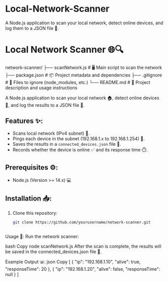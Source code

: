 # Local-Network-Scanner
A Node.js application to scan your local network, detect online devices, and log them to a JSON file 📜.

# Local Network Scanner 🌐🔍

network-scanner/
├── scanNetwork.js        # 🖥️ Main script to scan the network
├── package.json          # 📦 Project metadata and dependencies
├── .gitignore            # 🚫 Files to ignore (node_modules, etc.)
└── README.md             # 📖 Project description and usage instructions


A Node.js application to scan your local network 🏠, detect online devices 📡, and log the results to a JSON file 📜.

## Features ✨:
- Scans local network (IPv4 subnet) 🔄.
- Pings each device in the subnet (192.168.1.x to 192.168.1.254) 📶.
- Saves the results in a `connected_devices.json` file 💾.
- Records whether the device is online ✅ and its response time ⏱️.

## Prerequisites ⚙️:
- Node.js (Version >= 14.x) 💻

## Installation 📥:
1. Clone this repository:
   ```bash
   git clone https://github.com/yourusername/network-scanner.git



Usage 🚀:
Run the network scanner:

bash
Copy
node scanNetwork.js
After the scan is complete, the results will be saved in the connected_devices.json file 📂.

Example Output 📊:
json
Copy
[
  {
    "ip": "192.168.1.10",
    "alive": true,
    "responseTime": 20
  },
  {
    "ip": "192.168.1.20",
    "alive": false,
    "responseTime": null
  }
]
